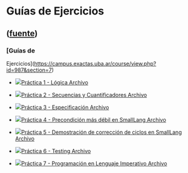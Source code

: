 # Guías de Ejercicios
([fuente](https://campus.exactas.uba.ar/course/view.php?id=987&section=7))
---
### [Guías de
Ejercicios](https://campus.exactas.uba.ar/course/view.php?id=987&section=7)

  - [![ ](https://campus.exactas.uba.ar/theme/image.php/aardvark/core/1524752928/f/pdf-24)Práctica 1 - Lógica Archivo](https://campus.exactas.uba.ar/mod/resource/view.php?id=60076)

  - [![ ](https://campus.exactas.uba.ar/theme/image.php/aardvark/core/1524752928/f/pdf-24)Práctica 2 - Secuencias y Cuantificadores Archivo](https://campus.exactas.uba.ar/mod/resource/view.php?id=60623)

  - [![ ](https://campus.exactas.uba.ar/theme/image.php/aardvark/core/1524752928/f/pdf-24)Práctica 3 - Especificación Archivo](https://campus.exactas.uba.ar/mod/resource/view.php?id=60866)

  - [![ ](https://campus.exactas.uba.ar/theme/image.php/aardvark/core/1524752928/f/pdf-24)Práctica 4 - Precondición más débil en SmallLang Archivo](https://campus.exactas.uba.ar/mod/resource/view.php?id=61208)

  - [![ ](https://campus.exactas.uba.ar/theme/image.php/aardvark/core/1524752928/f/pdf-24)Práctica 5 - Demostración de corrección de ciclos en SmallLang Archivo](https://campus.exactas.uba.ar/mod/resource/view.php?id=62027)

  - [![ ](https://campus.exactas.uba.ar/theme/image.php/aardvark/core/1524752928/f/pdf-24)Práctica 6 - Testing Archivo](https://campus.exactas.uba.ar/mod/resource/view.php?id=62892)

  - [![ ](https://campus.exactas.uba.ar/theme/image.php/aardvark/core/1524752928/f/pdf-24)Práctica 7 - Programación en Lenguaje Imperativo Archivo](https://campus.exactas.uba.ar/mod/resource/view.php?id=63033)

